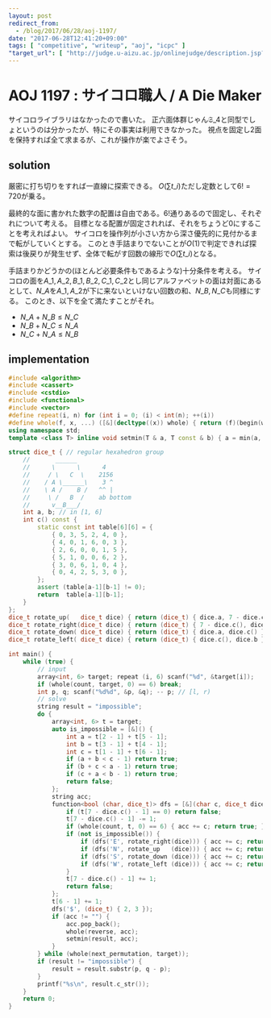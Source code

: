 ```yaml
---
layout: post
redirect_from:
  - /blog/2017/06/28/aoj-1197/
date: "2017-06-28T12:41:20+09:00"
tags: [ "competitive", "writeup", "aoj", "icpc" ]
"target_url": [ "http://judge.u-aizu.ac.jp/onlinejudge/description.jsp?id=1197" ]
---
```


# AOJ 1197 : サイコロ職人 / A Die Maker

サイコロライブラリはなかったので書いた。
正六面体群じゃん$\mathfrak{S}\_4$と同型でしょというのは分かったが、特にその事実は利用できなかった。
視点を固定し$2$面を保持すれば全て求まるが、これが操作が楽でよさそう。

## solution

厳密に打ち切りをすれば一直線に探索できる。
$O(\sum t\_i)$ただし定数として$6! = 720$が乗る。

最終的な面に書かれた数字の配置は自由である。$6!$通りあるので固定し、それぞれについて考える。
目標となる配置が固定されれば、それをちょうど$0$にすることを考えればよい。
サイコロを操作列が小さい方から深さ優先的に見付かるまで転がしていくとする。
このとき手詰まりでないことが$O(1)$で判定できれば探索は後戻りが発生せず、全体で転がす回数の線形で$O(\sum t\_i)$となる。

手詰まりかどうかの(ほとんど必要条件もであるような)十分条件を考える。
サイコロの面を$A\_1, A\_2, B\_1, B\_2, C\_1, C\_2$とし同じアルファベットの面は対面にあるとして、$N\_A$を$A\_1, A\_2$が下に来ないといけない回数の和、$N\_B, N\_C$も同様にする。
このとき、以下を全て満たすことがそれ。

-   $N\_A + N\_B \le N\_C$
-   $N\_B + N\_C \le N\_A$
-   $N\_C + N\_A \le N\_B$

## implementation

``` c++
#include <algorithm>
#include <cassert>
#include <cstdio>
#include <functional>
#include <vector>
#define repeat(i, n) for (int i = 0; (i) < int(n); ++(i))
#define whole(f, x, ...) ([&](decltype((x)) whole) { return (f)(begin(whole), end(whole), ## __VA_ARGS__); })(x)
using namespace std;
template <class T> inline void setmin(T & a, T const & b) { a = min(a, b); }

struct dice_t { // regular hexahedron group
    //       ______
    //      \      \      4
    //     / \   C  \    2156
    //    / A \______\    3 ^
    //    \ A /    B /   ^^ |
    //     \ /   B  /    ab bottom
    //      v__B___/
    int a, b; // in [1, 6]
    int c() const {
        static const int table[6][6] = {
            { 0, 3, 5, 2, 4, 0 },
            { 4, 0, 1, 6, 0, 3 },
            { 2, 6, 0, 0, 1, 5 },
            { 5, 1, 0, 0, 6, 2 },
            { 3, 0, 6, 1, 0, 4 },
            { 0, 4, 2, 5, 3, 0 },
        };
        assert (table[a-1][b-1] != 0);
        return  table[a-1][b-1];
    }
};
dice_t rotate_up(   dice_t dice) { return (dice_t) { dice.a, 7 - dice.c() }; }
dice_t rotate_right(dice_t dice) { return (dice_t) { 7 - dice.c(), dice.b }; }
dice_t rotate_down( dice_t dice) { return (dice_t) { dice.a, dice.c() }; }
dice_t rotate_left( dice_t dice) { return (dice_t) { dice.c(), dice.b }; }

int main() {
    while (true) {
        // input
        array<int, 6> target; repeat (i, 6) scanf("%d", &target[i]);
        if (whole(count, target, 0) == 6) break;
        int p, q; scanf("%d%d", &p, &q); -- p; // [l, r)
        // solve
        string result = "impossible";
        do {
            array<int, 6> t = target;
            auto is_impossible = [&]() {
                int a = t[2 - 1] + t[5 - 1];
                int b = t[3 - 1] + t[4 - 1];
                int c = t[1 - 1] + t[6 - 1];
                if (a + b < c - 1) return true;
                if (b + c < a - 1) return true;
                if (c + a < b - 1) return true;
                return false;
            };
            string acc;
            function<bool (char, dice_t)> dfs = [&](char c, dice_t dice) {
                if (t[7 - dice.c() - 1] == 0) return false;
                t[7 - dice.c() - 1] -= 1;
                if (whole(count, t, 0) == 6) { acc += c; return true; }
                if (not is_impossible()) {
                    if (dfs('E', rotate_right(dice))) { acc += c; return true; }
                    if (dfs('N', rotate_up   (dice))) { acc += c; return true; }
                    if (dfs('S', rotate_down (dice))) { acc += c; return true; }
                    if (dfs('W', rotate_left (dice))) { acc += c; return true; }
                }
                t[7 - dice.c() - 1] += 1;
                return false;
            };
            t[6 - 1] += 1;
            dfs('$', (dice_t) { 2, 3 });
            if (acc != "") {
                acc.pop_back();
                whole(reverse, acc);
                setmin(result, acc);
            }
        } while (whole(next_permutation, target));
        if (result != "impossible") {
            result = result.substr(p, q - p);
        }
        printf("%s\n", result.c_str());
    }
    return 0;
}
```
